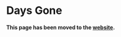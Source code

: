 # Days Gone

**This page has been moved to the [website](https://illusion0001.github.io/patch).**

<!--


[Installation Guide](https://illusion0001.github.io/install-instructions/)

## 60 FPS Unlock

[Video](https://youtu.be/JufzJFXRlLQ)

Author: [illusion](https://twitter.com/illusion0002)

In file `eboot.bin`

<details>
<summary>Code 1.70 (Click to Expand)</summary>

```
0x5BAE3D0 01 00 00 00
0x386B4DB 89 05 ef 2e 5a 03
```

</details>

## Resolution Patch

[Video](https://youtu.be/JufzJFXRlLQ)

Author: [illusion](https://twitter.com/illusion0002)

In file `eboot.bin`

<details>
<summary>Code 1.70 (Click to Expand)</summary>

```
# Base
# 1920x1080 -> 1280x720
0x49CD818 00 05 00 00 D0 02 00 00
```

</details>
